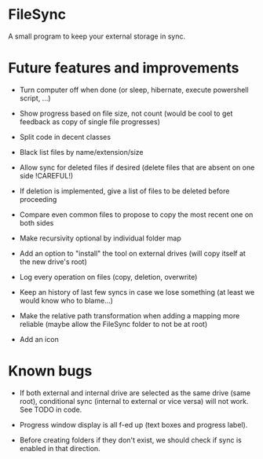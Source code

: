 # FileSync
A small program to keep your external storage in sync.

# Future features and improvements

- Turn computer off when done (or sleep, hibernate, execute powershell script, ...)

- Show progress based on file size, not count (would be cool to get feedback as copy of single file progresses)

- Split code in decent classes

- Black list files by name/extension/size

- Allow sync for deleted files if desired (delete files that are absent on one side !CAREFUL!)

- If deletion is implemented, give a list of files to be deleted before proceeding

- Compare even common files to propose to copy the most recent one on both sides

- Make recursivity optional by individual folder map

- Add an option to "install" the tool on external drives (will copy itself at the new drive's root)

- Log every operation on files (copy, deletion, overwrite)

- Keep an history of last few syncs in case we lose something (at least we would know who to blame...)

- Make the relative path transformation when adding a mapping more reliable (maybe allow the FileSync folder to not be at root)

- Add an icon

# Known bugs

- If both external and internal drive are selected as the same drive (same root), conditional sync (internal to external or vice versa) will not work. See TODO in code.

- Progress window display is all f-ed up (text boxes and progress label).

- Before creating folders if they don't exist, we should check if sync is enabled in that direction.
